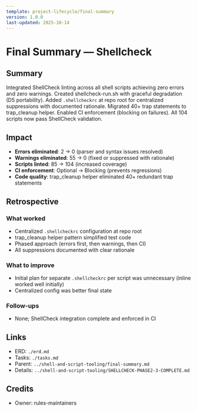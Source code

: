 ```yaml
---
template: project-lifecycle/final-summary
version: 1.0.0
last-updated: 2025-10-14
---
```


# Final Summary — Shellcheck

## Summary

Integrated ShellCheck linting across all shell scripts achieving zero errors and zero warnings. Created shellcheck-run.sh with graceful degradation (D5 portability). Added `.shellcheckrc` at repo root for centralized suppressions with documented rationale. Migrated 40+ trap statements to trap_cleanup helper. Enabled CI enforcement (blocking on failures). All 104 scripts now pass ShellCheck validation.

## Impact

- **Errors eliminated**: 2 → 0 (parser and syntax issues resolved)
- **Warnings eliminated**: 55 → 0 (fixed or suppressed with rationale)
- **Scripts linted**: 85 → 104 (increased coverage)
- **CI enforcement**: Optional → Blocking (prevents regressions)
- **Code quality**: trap_cleanup helper eliminated 40+ redundant trap statements

## Retrospective

### What worked

- Centralized `.shellcheckrc` configuration at repo root
- trap_cleanup helper pattern simplified test code
- Phased approach (errors first, then warnings, then CI)
- All suppressions documented with clear rationale

### What to improve

- Initial plan for separate `.shellcheckrc` per script was unnecessary (inline worked well initially)
- Centralized config was better final state

### Follow-ups

- None; ShellCheck integration complete and enforced in CI

## Links

- ERD: `./erd.md`
- Tasks: `./tasks.md`
- Parent: `../shell-and-script-tooling/final-summary.md`
- Details: `../shell-and-script-tooling/SHELLCHECK-PHASE2-3-COMPLETE.md`

## Credits

- Owner: rules-maintainers

